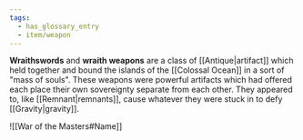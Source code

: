 ```yaml
---
tags:
  - has_glossary_entry
  - item/weapon
---
```


**Wraithswords** and **wraith weapons** are a class of [[Antique|artifact]] which held together and bound the islands of the [[Colossal Ocean]] in a sort of "mass of souls". These weapons were powerful artifacts which had offered each place their own sovereignty separate from each other. They appeared to, like [[Remnant|remnants]], cause whatever they were stuck in to defy [[Gravity|gravity]]. 

![[War of the Masters#Name]]